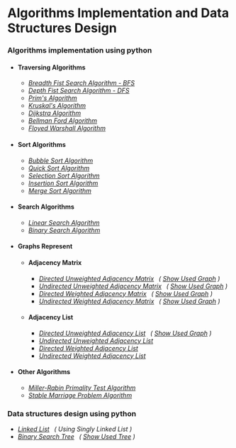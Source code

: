 # Algorithms Implementation and Data Structures Design

### Algorithms implementation using python

<ul>
    <li><h4>Traversing Algorithms</h4>
    <ul>
      <li><i><a href = "https://github.com/kavindu-mane/Algorithms_implementation/blob/main/traversing%20algorithms/bfs.py" alt = "kavindu-mane">Breadth Fist Search Algorithm - BFS</a></i></li>
      <li><i><a href = "https://github.com/kavindu-mane/Algorithms_implementation/blob/main/traversing%20algorithms/dfs.py" alt = "kavindu-mane">Depth Fist Search Algorithm - DFS</a></i></li>
      <li><i><a href = "https://github.com/kavindu-mane/Algorithms_implementation/blob/main/traversing%20algorithms/prims_algorithm.py" alt = "kavindu-mane">Prim's Algorithm</a></i></li>
      <li><i><a href = "https://github.com/kavindu-mane/Algorithms_implementation/blob/main/traversing%20algorithms/kruskals_algorithm.py" alt = "kavindu-mane">Kruskal's Algorithm</a></i></li>
      <li><i><a href = "https://github.com/kavindu-mane/Algorithms_implementation/blob/main/traversing%20algorithms/dijkstra_algorithm.py" alt = "kavindu-mane">Dijkstra Algorithm</a></i></li>
      <li><i><a href = "https://github.com/kavindu-mane/Algorithms_implementation/blob/main/traversing%20algorithms/bellman_ford_algorithm.py" alt = "kavindu-mane">Bellman Ford Algorithm</a></i></li>
      <li><i><a href = "https://github.com/kavindu-mane/Algorithms_implementation/blob/main/traversing%20algorithms/floyed_warshall_algorithm.py" alt = "kavindu-mane">Floyed Warshall Algorithm</a></i></li>
    </ul>
    </li>   
    <li><h4>Sort Algorithms</h4>
    <ul>
      <li><i><a href = "https://github.com/kavindu-mane/Algorithms_implementation/blob/main/sort%20algorithms/bubble_sort.py" alt = "kavindu-mane">Bubble Sort Algorithm</a></i></li>
      <li><i><a href = "https://github.com/kavindu-mane/Algorithms_implementation/blob/main/sort%20algorithms/quick_sort.py" alt = "kavindu-mane">Quick Sort Algorithm</a></i></li>
      <li><i><a href = "https://github.com/kavindu-mane/Algorithms_implementation/blob/main/sort%20algorithms/selection_sort.py" alt = "kavindu-mane">Selection Sort Algorithm</a></i></li>
      <li><i><a href = "https://github.com/kavindu-mane/Algorithms_implementation/blob/main/sort%20algorithms/insertion_sort.py" alt = "kavindu-mane">Insertion Sort Algorithm</a></i></li>
      <li><i><a href = "https://github.com/kavindu-mane/Algorithms_implementation/blob/main/sort%20algorithms/merge_sort.py" alt = "kavindu-mane">Merge Sort Algorithm</a></i></li>
    </ul>
    </li>
    <li><h4>Search Algorithms</h4>
    <ul>
      <li><i><a href = "https://github.com/kavindu-mane/Algorithms_implementation/blob/main/search%20algorithms/linear_search.py" alt = "kavindu-mane">Linear Search Algorithm</a></i></li>
      <li><i><a href = "https://github.com/kavindu-mane/Algorithms_implementation/blob/main/search%20algorithms/binary_search.py" alt = "kavindu-mane">Binary Search Algorithm</a></i></li>
    </ul>
    </li>
    <li><h4>Graphs Represent</h4>
    <ul>
       <li><h4>Adjacency Matrix</h4>
       <ul>
          <li><i><a href = "https://github.com/kavindu-mane/Algorithms_implementation/blob/main/graphs%20represent/adjacecny%20matrix/directed_unweighted_adjacency_matrix.py" alt = "kavindu-mane">Directed Unweighted Adjacency Matrix</a>
          &ensp;( <a href ="https://github.com/kavindu-mane/Algorithms_implementation/blob/main/graphs%20represent/adjacecny%20matrix/directed_unweighted_adjacency_matrix.jpg">Show Used Graph</a> )</i></li>
          <li><i><a href = "https://github.com/kavindu-mane/Algorithms_implementation/blob/main/graphs%20represent/adjacecny%20matrix/undirected_unweighted_adjacency_matrix.py" alt = "kavindu-mane">Undirected Unweighted Adjacency Matrix</a>
          &ensp;( <a href ="https://github.com/kavindu-mane/Algorithms_implementation/blob/main/graphs%20represent/adjacecny%20matrix/directed_unweighted_adjacency_matrix.jpg">Show Used Graph</a> )</i></li>
          <li><i><a href = "https://github.com/kavindu-mane/Algorithms_implementation/blob/main/graphs%20represent/adjacecny%20matrix/directed_weighted_adjacency_matrix.py" alt = "kavindu-mane">Directed Weighted Adjacency Matrix</a>
          &ensp;( <a href ="https://github.com/kavindu-mane/Algorithms_implementation/blob/main/graphs%20represent/adjacecny%20matrix/directed_unweighted_adjacency_matrix.jpg">Show Used Graph</a> )</i></li>
          <li><i><a href = "https://github.com/kavindu-mane/Algorithms_implementation/blob/main/graphs%20represent/adjacecny%20matrix/undirected_weighted_adjacency_matrix.py" alt = "kavindu-mane">Undirected Weighted Adjacency Matrix</a>
          &ensp;( <a href ="https://github.com/kavindu-mane/Algorithms_implementation/blob/main/graphs%20represent/adjacecny%20matrix/directed_unweighted_adjacency_matrix.jpg">Show Used Graph</a> )</i></li>
       </ul>
       </li>
       <li><h4>Adjacency List</h4>
       <ul>
          <li><i><a href = "https://github.com/kavindu-mane/Algorithms_implementation/blob/main/graphs%20represent/adjacency%20list/directed_unweighted_adjacency_list.py" alt = "kavindu-mane">Directed Unweighted Adjacency List</a>
          &ensp;( <a href ="https://github.com/kavindu-mane/Algorithms_implementation/blob/main/graphs%20represent/adjacecny%20list/directed_unweighted_adjacency_list.jpg">Show Used Graph</a> )</i></li>
          <li><i><a href = "https://github.com/kavindu-mane/Algorithms_implementation/blob/main/graphs%20represent/adjacency%20list/undirected_unweighted_adjacency_list.py" alt = "kavindu-mane">Undirected Unweighted Adjacency List</a></i></li>
          <li><i><a href = "https://github.com/kavindu-mane/Algorithms_implementation/blob/main/graphs%20represent/adjacency%20list/directed_weighted_adjacency_list.py" alt = "kavindu-mane">Directed Weighted Adjacency List</a></i></li>
          <li><i><a href = "https://github.com/kavindu-mane/Algorithms_implementation/blob/main/graphs%20represent/adjacency%20list/undirected_weighted_adjacency_list.py" alt = "kavindu-mane">Undirected Weighted Adjacency List</a></i></li>
       </ul>
       </li>
    </ul>
    </li>
    <li><h4>Other Algorithms</h4>
    <ul>
      <li><i><a href = "https://github.com/kavindu-mane/Algorithms_implementation/blob/main/other%20algorithms/miller_rabin_primality.py" alt = "kavindu-mane">Miller-Rabin Primality Test Algorithm</a></i></li>
      <li><i><a href = "https://github.com/kavindu-mane/Algorithms_implementation/blob/main/other%20algorithms/stable_marriage_problem_algorithm.py" alt = "kavindu-mane">Stable Marriage Problem Algorithm</a></i></li>
    </ul>
    </li>
</ul>
   
### Data structures design using python

<ul>
    <li><i><a href = "https://github.com/kavindu-mane/Algorithms_implementation/blob/main/data%20structures/linked_list.py" alt = "kavindu-mane">Linked List</a> &ensp;( Using Singly Linked List )</i></li>
    <li><i><a href = "https://github.com/kavindu-mane/Algorithms_implementation/blob/main/data%20structures/binary_search_tree.py" alt = "kavindu-mane">Binary Search Tree</a> &ensp;( <a href ="https://github.com/kavindu-mane/Algorithms_implementation/blob/main/tree.png">Show Used Tree</a> )</i></li>
</ul>
